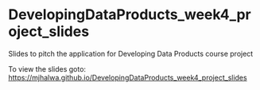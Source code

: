 # DevelopingDataProducts_week4_project_slides
Slides to pitch the application for Developing Data Products course project

To view the slides goto: https://mjhalwa.github.io/DevelopingDataProducts_week4_project_slides
